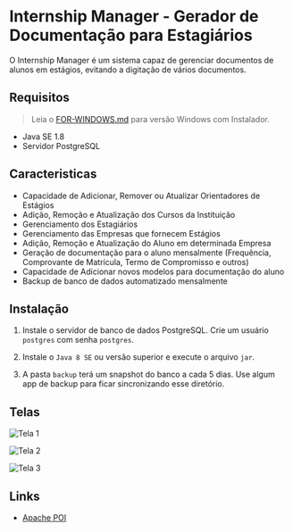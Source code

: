 # Internship Manager - Gerador de Documentação para Estagiários

O Internship Manager é um sistema capaz de gerenciar documentos de alunos em estágios, evitando a digitação de vários documentos.

## Requisitos

> Leia o [FOR-WINDOWS.md](README.md) para versão Windows com Instalador.

 - Java SE 1.8
 - Servidor PostgreSQL

## Caracteristicas

 - Capacidade de Adicionar, Remover ou Atualizar Orientadores de Estágios
 - Adição, Remoção e Atualização dos Cursos da Instituição
 - Gerenciamento dos Estagiários
 - Gerenciamento das Empresas que fornecem Estágios
 - Adição, Remoção e Atualização do Aluno em determinada Empresa
 - Geração de documentação para o aluno mensalmente (Frequência, Comprovante de Matrícula, Termo de Compromisso e outros)
 - Capacidade de Adicionar novos modelos para documentação do aluno
 - Backup de banco de dados automatizado mensalmente
 
## Instalação

1) Instale o servidor de banco de dados PostgreSQL. Crie um usuário `postgres` com senha `postgres`.

2) Instale o `Java 8 SE` ou versão superior e execute o arquivo `jar`.

3) A pasta `backup` terá um snapshot do  banco a cada 5 dias. Use algum app de backup para ficar sincronizando esse diretório.

## Telas

![Tela 1](https://a.fsdn.com/con/app/proj/internshipmanager/screenshots/1.png)


![Tela 2](https://a.fsdn.com/con/app/proj/internshipmanager/screenshots/_2.png)


![Tela 3](https://a.fsdn.com/con/app/proj/internshipmanager/screenshots/3.png)

## Links

 - [Apache POI](https://poi.apache.org/)
